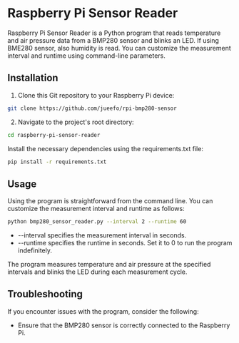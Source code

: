 # Raspberry Pi Sensor Reader

Raspberry Pi Sensor Reader is a Python program that reads temperature and air pressure data from a BMP280 sensor and blinks an LED. If using BME280 sensor, also humidity is read. You can customize the measurement interval and runtime using command-line parameters.
## Installation

1. Clone this Git repository to your Raspberry Pi device:

```bash
git clone https://github.com/jueefo/rpi-bmp280-sensor
```
2. Navigate to the project's root directory:
```bash
cd raspberry-pi-sensor-reader
```
Install the necessary dependencies using the requirements.txt file:
```bash
pip install -r requirements.txt
```

## Usage

Using the program is straightforward from the command line. You can customize the measurement interval and runtime as follows:
```bash
python bmp280_sensor_reader.py --interval 2 --runtime 60
```
- --interval specifies the measurement interval in seconds.
- --runtime specifies the runtime in seconds. Set it to 0 to run the program indefinitely.

The program measures temperature and air pressure at the specified intervals and blinks the LED during each measurement cycle.

## Troubleshooting

If you encounter issues with the program, consider the following:
- Ensure that the BMP280 sensor is correctly connected to the Raspberry Pi.